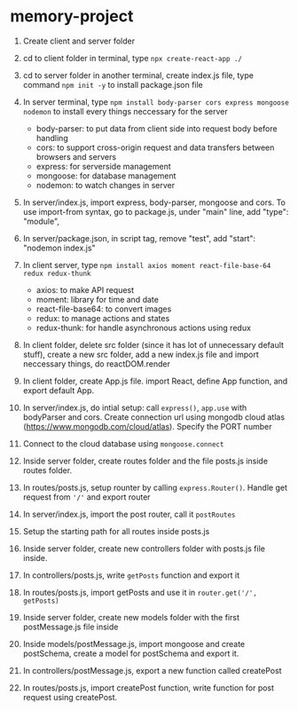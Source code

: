 # memory-project

1. Create client and server folder
2. cd to client folder in terminal, type `npx create-react-app ./`
3. cd to server folder in another terminal, create index.js file, type command `npm init -y` to install package.json file
4. In server terminal, type `npm install body-parser cors express mongoose nodemon` to install every things neccessary for the server
      - body-parser: to put data from client side into request body before handling
      - cors: to support cross-origin request and data transfers between browsers and servers
      - express: for serverside management
      - mongoose: for database management
      - nodemon: to watch changes in server
5. In server/index.js, import express, body-parser, mongoose and cors. To use import-from syntax, go to package.js, under "main" line, add "type": "module",
6. In server/package.json, in script tag, remove "test", add "start": "nodemon index.js"
7. In client server, type `npm install axios moment react-file-base-64 redux redux-thunk`
      - axios: to make API request
      - moment: library for time and date
      - react-file-base64: to convert images
      - redux: to manage actions and states
      - redux-thunk: for handle asynchronous actions using redux

8. In client folder, delete src folder (since it has lot of unnecessary default stuff), create a new src folder, add a new index.js file and import neccessary things, do reactDOM.render
9. In client folder, create App.js file. import React, define App function, and export default App.

10. In server/index.js, do intial setup: call `express()`, `app.use` with bodyParser and cors. Create connection url using mongodb cloud atlas (https://www.mongodb.com/cloud/atlas). Specify the PORT number
11. Connect to the cloud database using `mongoose.connect`

12. Inside server folder, create routes folder and the file posts.js inside routes folder.
13. In routes/posts.js, setup rounter by calling `express.Router()`. Handle get request from `'/'` and export router

14. In server/index.js, import the post router, call it `postRoutes`
15. Setup the starting path for all routes inside posts.js

16. Inside server folder, create new controllers folder with posts.js file inside.
17. In controllers/posts.js, write `getPosts` function and export it
18. In routes/posts.js, import getPosts and use it in `router.get('/', getPosts)`

19. Inside server folder, create new models folder with the first postMessage.js file inside
20. Inside models/postMessage.js, import mongoose and create postSchema, create a model for postSchema and export it.
21. In controllers/postMessage.js, export a new function called createPost
22. In routes/posts.js, import createPost function, write function for post request using createPost.